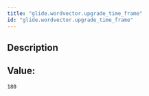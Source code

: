 ```yaml
---
title: "glide.wordvector.upgrade_time_frame"
id: "glide.wordvector.upgrade_time_frame"
---
```

## Description



## Value: 
```
180
```